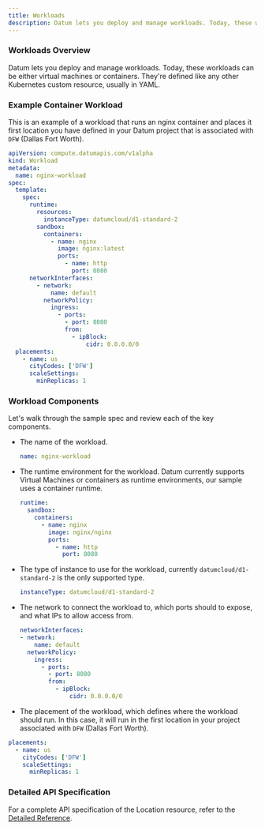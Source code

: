 ```yaml
---
title: Workloads
description: Datum lets you deploy and manage workloads. Today, these workloads can be either virtual machines or containers. They're defined like any other Kubernetes custom resource, usually in YAML.
---
```


### Workloads Overview

Datum lets you deploy and manage workloads. Today, these workloads can be either virtual machines or containers. They're defined like any other Kubernetes custom resource, usually in YAML.

### Example Container Workload

This is an example of a workload that runs an nginx container and places it first location you have defined in your Datum project that is associated with `DFW` (Dallas Fort Worth).

```yaml
apiVersion: compute.datumapis.com/v1alpha
kind: Workload
metadata:
  name: nginx-workload
spec:
  template:
    spec:
      runtime:
        resources:
          instanceType: datumcloud/d1-standard-2
        sandbox:
          containers:
            - name: nginx
              image: nginx:latest
              ports:
                - name: http
                  port: 8080
      networkInterfaces:
        - network:
            name: default
          networkPolicy:
            ingress:
              - ports:
                - port: 8080
                from:
                  - ipBlock:
                      cidr: 0.0.0.0/0
  placements:
    - name: us
      cityCodes: ['DFW']
      scaleSettings:
        minReplicas: 1
```

### Workload Components

Let's walk through the sample spec and review each of the key components.

* The name of the workload.

  ```yaml
  name: nginx-workload
  ```

* The runtime environment for the workload. Datum currently supports Virtual Machines or containers as runtime environments, our sample uses a container runtime.

  ```yaml
  runtime:
    sandbox:
      containers:
        - name: nginx
          image: nginx/nginx
          ports:
            - name: http
              port: 8080
  ```

* The type of instance to use for the workload, currently `datumcloud/d1-standard-2` is the only supported type.

  ```yaml
  instanceType: datumcloud/d1-standard-2
  ```

* The network to connect the workload to, which ports should to expose, and what IPs to allow access from.

  ```yaml
  networkInterfaces:
  - network:
      name: default
    networkPolicy:
      ingress:
        - ports:
          - port: 8080
          from:
            - ipBlock:
                cidr: 0.0.0.0/0
  ```

* The placement of the workload, which defines where the workload should run. In this case, it will run in the first location in your project associated with `DFW` (Dallas Fort Worth).

```yaml  
placements:
  - name: us
    cityCodes: ['DFW']
    scaleSettings:
      minReplicas: 1
```

### Detailed API Specification

For a complete API specification of the Location resource, refer to the
[Detailed Reference](https://github.com/datum-cloud/workload-operator/blob/main/docs/api/workloads.md).

